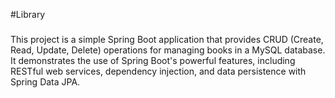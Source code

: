 #Library

###
This project is a simple Spring Boot application that provides CRUD (Create, Read, Update, Delete) operations for managing books in a MySQL database.
It demonstrates the use of Spring Boot's powerful features, including RESTful web services, dependency injection, and data persistence with Spring Data JPA.
